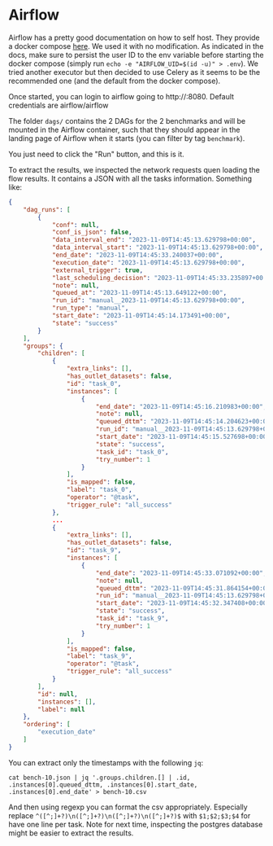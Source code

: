 Airflow
=======

Airflow has a pretty good documentation on how to self host. They provide a docker compose [here](https://airflow.apache.org/docs/apache-airflow/stable/howto/docker-compose/index.html). We used it with no modification. As indicated in the docs, make sure to persist the user ID to the env variable before starting the docker compose (simply run `echo -e "AIRFLOW_UID=$(id -u)" > .env`). We tried another executor but then decided to use Celery as it seems to be the recommended one (and the default from the docker compose).

Once started, you can login to airflow going to http://<HOSTNAME>:8080. Default credentials are airflow/airflow

The folder `dags/` contains the 2 DAGs for the 2 benchmarks and will be mounted in the Airflow container, such that they should appear in the landing page of Airflow when it starts (you can filter by tag `benchmark`).

You just need to click the "Run" button, and this is it. 

To extract the results, we inspected the network requests quen loading the flow results. It contains a JSON with all the tasks information. Something like:

```json
{
    "dag_runs": [
        {
            "conf": null,
            "conf_is_json": false,
            "data_interval_end": "2023-11-09T14:45:13.629798+00:00",
            "data_interval_start": "2023-11-09T14:45:13.629798+00:00",
            "end_date": "2023-11-09T14:45:33.240037+00:00",
            "execution_date": "2023-11-09T14:45:13.629798+00:00",
            "external_trigger": true,
            "last_scheduling_decision": "2023-11-09T14:45:33.235897+00:00",
            "note": null,
            "queued_at": "2023-11-09T14:45:13.649122+00:00",
            "run_id": "manual__2023-11-09T14:45:13.629798+00:00",
            "run_type": "manual",
            "start_date": "2023-11-09T14:45:14.173491+00:00",
            "state": "success"
        }
    ],
    "groups": {
        "children": [
            {
                "extra_links": [],
                "has_outlet_datasets": false,
                "id": "task_0",
                "instances": [
                    {
                        "end_date": "2023-11-09T14:45:16.210983+00:00",
                        "note": null,
                        "queued_dttm": "2023-11-09T14:45:14.204623+00:00",
                        "run_id": "manual__2023-11-09T14:45:13.629798+00:00",
                        "start_date": "2023-11-09T14:45:15.527698+00:00",
                        "state": "success",
                        "task_id": "task_0",
                        "try_number": 1
                    }
                ],
                "is_mapped": false,
                "label": "task_0",
                "operator": "@task",
                "trigger_rule": "all_success"
            },
            ...
            {
                "extra_links": [],
                "has_outlet_datasets": false,
                "id": "task_9",
                "instances": [
                    {
                        "end_date": "2023-11-09T14:45:33.071092+00:00",
                        "note": null,
                        "queued_dttm": "2023-11-09T14:45:31.864154+00:00",
                        "run_id": "manual__2023-11-09T14:45:13.629798+00:00",
                        "start_date": "2023-11-09T14:45:32.347408+00:00",
                        "state": "success",
                        "task_id": "task_9",
                        "try_number": 1
                    }
                ],
                "is_mapped": false,
                "label": "task_9",
                "operator": "@task",
                "trigger_rule": "all_success"
            }
        ],
        "id": null,
        "instances": [],
        "label": null
    },
    "ordering": [
        "execution_date"
    ]
}
```

You can extract only the timestamps with the following `jq`:
```
cat bench-10.json | jq '.groups.children.[] | .id, .instances[0].queued_dttm, .instances[0].start_date, .instances[0].end_date' > bench-10.csv
```
And then using regexp you can format the csv appropriately. Especially replace `^([^;]+?)\n([^;]+?)\n([^;]+?)\n([^;]+?)$` with `$1;$2;$3;$4` for have one line per task. Note for next time, inspecting the postgres database might be easier to extract the results.
